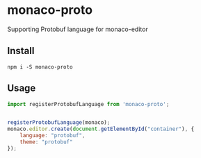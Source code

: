 # monaco-proto
Supporting Protobuf language for monaco-editor

## Install
`npm i -S monaco-proto`

## Usage
```javascript
import registerProtobufLanguage from 'monaco-proto';


registerProtobufLanguage(monaco);
monaco.editor.create(document.getElementById("container"), {
	language: "protobuf",
	theme: "protobuf"
});
```
